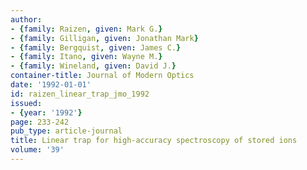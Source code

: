 ```yaml
---
author:
- {family: Raizen, given: Mark G.}
- {family: Gilligan, given: Jonathan Mark}
- {family: Bergquist, given: James C.}
- {family: Itano, given: Wayne M.}
- {family: Wineland, given: David J.}
container-title: Journal of Modern Optics
date: '1992-01-01'
id: raizen_linear_trap_jmo_1992
issued:
- {year: '1992'}
page: 233-242
pub_type: article-journal
title: Linear trap for high-accuracy spectroscopy of stored ions
volume: '39'
---
```

